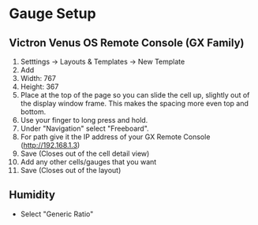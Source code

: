 # Gauge Setup

## Victron Venus OS Remote Console (GX Family)

1. Setttings -> Layouts & Templates -> New Template
2. Add
3. Width: 767
4. Height: 367
5. Place at the top of the page so you can slide the cell up, slightly out of the display window frame. This makes the spacing more even top and bottom.
6. Use your finger to long press and hold.
7. Under "Navigation" select "Freeboard".
8. For path give it the IP address of your GX Remote Console (http://192.168.1.3)
9. Save (Closes out of the cell detail view)
10. Add any other cells/gauges that you want
11. Save (Closes out of the layout)

## Humidity

* Select "Generic Ratio"
